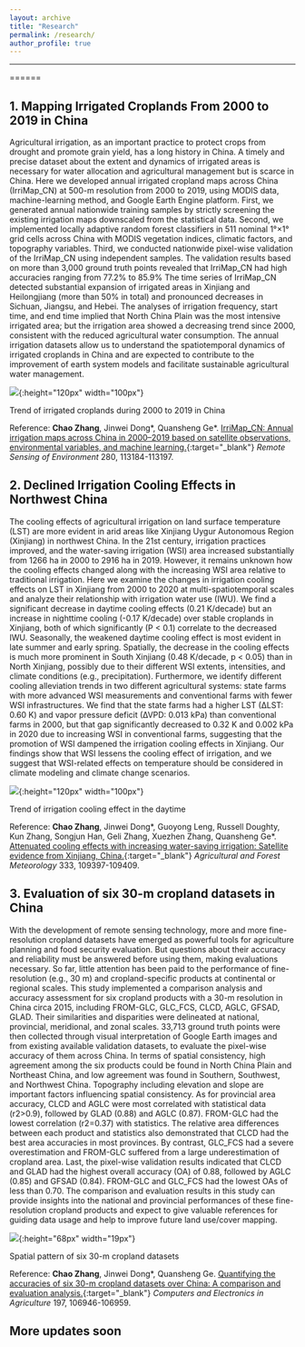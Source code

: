 ```yaml
---
layout: archive
title: "Research"
permalink: /research/
author_profile: true
---
```


--------------------------------------------------


======


**1. Mapping Irrigated Croplands From 2000 to 2019 in China**
------

Agricultural irrigation, as an important practice to protect crops from drought and promote grain yield, has a long history in China. A timely and precise dataset about the extent and dynamics of irrigated areas is necessary for water allocation and agricultural management but is scarce in China. Here we developed annual irrigated cropland maps across China (IrriMap_CN) at 500-m resolution from 2000 to 2019, using MODIS data, machine-learning method, and Google Earth Engine platform. First, we generated annual nationwide training samples by strictly screening the existing irrigation maps downscaled from the statistical data. Second, we implemented locally adaptive random forest classifiers in 511 nominal 1°×1° grid cells across China with MODIS vegetation indices, climatic factors, and topography variables. Third, we conducted nationwide pixel-wise validation of the IrriMap_CN using independent samples. The validation results based on more than 3,000 ground truth points revealed that IrriMap_CN had high accuracies ranging from 77.2% to 85.9% The time series of IrriMap_CN detected substantial expansion of irrigated areas in Xinjiang and Heilongjiang (more than 50% in total) and pronounced decreases in Sichuan, Jiangsu, and Hebei. The analyses of irrigation frequency, start time, and end time implied that North China Plain was the most intensive irrigated area; but the irrigation area showed a decreasing trend since 2000, consistent with the reduced agricultural water consumption. The annual irrigation datasets allow us to understand the spatiotemporal dynamics of irrigated croplands in China and are expected to contribute to the improvement of earth system models and facilitate sustainable agricultural water management.

![](https://Chao21.github.io/images/RSE_Irrigation.png){:height="120px" width="100px"}

Trend of irrigated croplands during 2000 to 2019 in China

Reference: **Chao Zhang**, Jinwei Dong\*, Quansheng Ge\*. [IrriMap_CN: Annual irrigation maps across China in 2000–2019 based on satellite observations, environmental variables, and machine learning.](https://doi.org/10.1016/j.rse.2022.113184){:target="_blank"} *Remote Sensing of Environment* 280, 113184-113197.


**2. Declined Irrigation Cooling Effects in Northwest China**
------

The cooling effects of agricultural irrigation on land surface temperature (LST) are more evident in arid areas like Xinjiang Uygur Autonomous Region (Xinjiang) in northwest China. In the 21st century, irrigation practices improved, and the water-saving irrigation (WSI) area increased substantially from 1266 ha in 2000 to 2916 ha in 2019. However, it remains unknown how the cooling effects changed along with the increasing WSI area relative to traditional irrigation. Here we examine the changes in irrigation cooling effects on LST in Xinjiang from 2000 to 2020 at multi-spatiotemporal scales and analyze their relationship with irrigation water use (IWU). We find a significant decrease in daytime cooling effects (0.21 K/decade) but an increase in nighttime cooling (-0.17 K/decade) over stable croplands in Xinjiang, both of which significantly (P < 0.1) correlate to the decreased IWU. Seasonally, the weakened daytime cooling effect is most evident in late summer and early spring. Spatially, the decrease in the cooling effects is much more prominent in South Xinjiang (0.48 K/decade, p < 0.05) than in North Xinjiang, possibly due to their different WSI extents, intensities, and climate conditions (e.g., precipitation). Furthermore, we identify different cooling alleviation trends in two different agricultural systems: state farms with more advanced WSI measurements and conventional farms with fewer WSI infrastructures. We find that the state farms had a higher LST (∆LST: 0.60 K) and vapor pressure deficit (∆VPD: 0.013 kPa) than conventional farms in 2000, but that gap significantly decreased to 0.32 K and 0.002 kPa in 2020 due to increasing WSI in conventional farms, suggesting that the promotion of WSI dampened the irrigation cooling effects in Xinjiang. Our findings show that WSI lessens the cooling effect of irrigation, and we suggest that WSI-related effects on temperature should be considered in climate modeling and climate change scenarios.

![](https://Chao21.github.io/images/AFM2_Cooling.png){:height="120px" width="100px"}

Trend of irrigation cooling effect in the daytime

Reference: **Chao Zhang**, Jinwei Dong\*, Guoyong Leng, Russell Doughty, Kun Zhang, Songjun Han, Geli Zhang, Xuezhen Zhang, Quansheng Ge\*. [Attenuated cooling effects with increasing water-saving irrigation: Satellite evidence from Xinjiang, China.](https://doi.org/10.1016/j.agrformet.2023.109397){:target="_blank"} *Agricultural and Forest Meteorology* 333, 109397-109409.


**3. Evaluation of six 30-m cropland datasets in China**
------

With the development of remote sensing technology, more and more fine-resolution cropland datasets have emerged as powerful tools for agriculture planning and food security evaluation. But questions about their accuracy and reliability must be answered before using them, making evaluations necessary. So far, little attention has been paid to the performance of fine-resolution (e.g., 30 m) and cropland-specific products at continental or regional scales. This study implemented a comparison analysis and accuracy assessment for six cropland products with a 30-m resolution in China circa 2015, including FROM-GLC, GLC_FCS, CLCD, AGLC, GFSAD, GLAD. Their similarities and disparities were delineated at national, provincial, meridional, and zonal scales. 33,713 ground truth points were then collected through visual interpretation of Google Earth images and from existing available validation datasets, to evaluate the pixel-wise accuracy of them across China. In terms of spatial consistency, high agreement among the six products could be found in North China Plain and Northeast China, and low agreement was found in Southern, Southwest, and Northwest China. Topography including elevation and slope are important factors influencing spatial consistency. As for provincial area accuracy, CLCD and AGLC were most correlated with statistical data (r2>0.9), followed by GLAD (0.88) and AGLC (0.87). FROM-GLC had the lowest correlation (r2=0.37) with statistics. The relative area differences between each product and statistics also demonstrated that CLCD had the best area accuracies in most provinces. By contrast, GLC_FCS had a severe overestimation and FROM-GLC suffered from a large underestimation of cropland area. Last, the pixel-wise validation results indicated that CLCD and GLAD had the highest overall accuracy (OA) of 0.88, followed by AGLC (0.85) and GFSAD (0.84). FROM-GLC and GLC_FCS had the lowest OAs of less than 0.70. The comparison and evaluation results in this study can provide insights into the national and provincial performances of these fine-resolution cropland products and expect to give valuable references for guiding data usage and help to improve future land use/cover mapping.

![](https://Chao21.github.io/images/COMPAG_Croplands.png){:height="68px" width="19px"}

Spatial pattern of six 30-m cropland datasets

Reference: **Chao Zhang**, Jinwei Dong\*, Quansheng Ge. [Quantifying the accuracies of six 30-m cropland datasets over China: A comparison and evaluation analysis.](https://doi.org/10.1016/j.compag.2022.106946){:target="_blank"} *Computers and Electronics in Agriculture* 197, 106946-106959.
    


More updates soon
------
